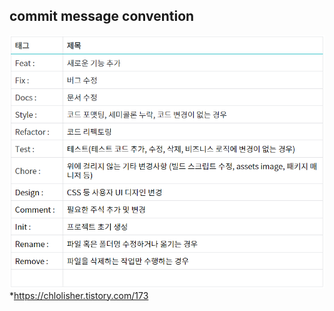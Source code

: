 ## commit message convention
![img.png](assets/commit_convention.png)
*https://chlolisher.tistory.com/173

